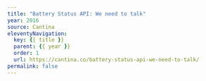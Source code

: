 ```yaml
---
title: "Battery Status API: We need to talk"
year: 2016
source: Cantina
eleventyNavigation:
  key: {{ title }}
  parent: {{ year }}
  order: 1
  url: https://cantina.co/battery-status-api-we-need-to-talk/
permalink: false
---
```

